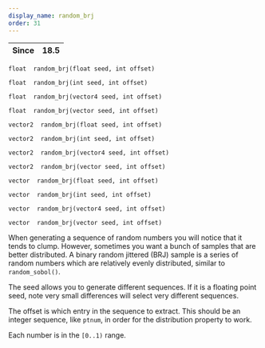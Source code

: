 ```yaml
---
display_name: random_brj
order: 31
---
```

| Since | 18.5 |
| --- | --- |

`float  random_brj(float seed, int offset)`

`float  random_brj(int seed, int offset)`

`float  random_brj(vector4 seed, int offset)`

`float  random_brj(vector seed, int offset)`

`vector2  random_brj(float seed, int offset)`

`vector2  random_brj(int seed, int offset)`

`vector2  random_brj(vector4 seed, int offset)`

`vector2  random_brj(vector seed, int offset)`

`vector  random_brj(float seed, int offset)`

`vector  random_brj(int seed, int offset)`

`vector  random_brj(vector4 seed, int offset)`

`vector  random_brj(vector seed, int offset)`

When generating a sequence of random numbers you will notice that it tends to
clump. However, sometimes you want a bunch of samples that are better distributed. A binary random jittered (BRJ) sample is a series of random numbers which are relatively evenly distributed, similar to `random_sobol()`.

The seed allows you to generate different sequences. If it is a floating point seed, note very small differences will select very different sequences.

The offset is which entry in the sequence to extract. This should be an integer sequence, like `ptnum`, in order for the distribution property to work.

Each number is in the `[0..1)` range.
